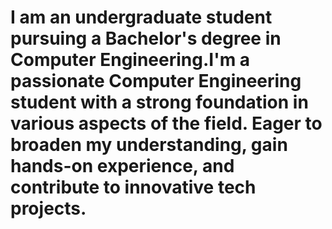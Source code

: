 # I am an undergraduate student pursuing a Bachelor's degree in Computer Engineering.I'm a passionate Computer Engineering student with a strong foundation in various aspects of the field. Eager to broaden my understanding, gain hands-on experience, and contribute to innovative tech projects.
